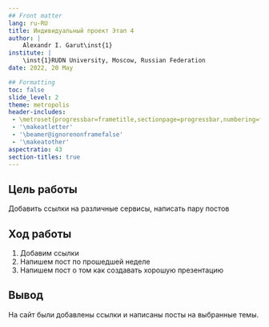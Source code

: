 ```yaml
---
## Front matter
lang: ru-RU
title: Индивидуальный проект Этап 4
author: |
	Alexandr I. Garut\inst{1}
institute: |
	\inst{1}RUDN University, Moscow, Russian Federation
date: 2022, 20 May

## Formatting
toc: false
slide_level: 2
theme: metropolis
header-includes: 
 - \metroset{progressbar=frametitle,sectionpage=progressbar,numbering=fraction}
 - '\makeatletter'
 - '\beamer@ignorenonframefalse'
 - '\makeatother'
aspectratio: 43
section-titles: true
---
```


## Цель работы

Добавить ссылки на различные сервисы, написать пару постов

## Ход работы

1. Добавим ссылки
2. Напишем пост по прошедшей неделе
3. Напишем пост о том как создавать хорошую презентацию

## Вывод

На сайт были добавлены ссылки и написаны посты на выбранные темы.